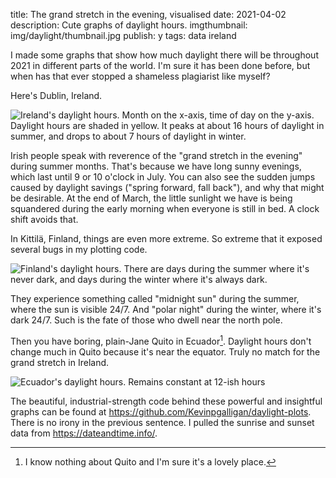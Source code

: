 title: The grand stretch in the evening, visualised
date: 2021-04-02
description: Cute graphs of daylight hours.
imgthumbnail: img/daylight/thumbnail.jpg
publish: y
tags: data ireland

I made some graphs that show how much daylight there will be throughout 2021 in different parts of the world. I'm sure it has been done before, but when has that ever stopped a shameless plagiarist like myself?

Here's Dublin, Ireland.

<img src="{{ url_for('static', filename='img/daylight/ireland.png') }}"
     alt="Ireland's daylight hours. Month on the x-axis, time of day on the y-axis. Daylight hours are shaded in yellow. It peaks at about 16 hours of daylight in summer, and drops to about 7 hours of daylight in winter."
     class="centered">

Irish people speak with reverence of the "grand stretch in the evening" during summer months. That's because we have long sunny evenings, which last until 9 or 10 o'clock in July. You can also see the sudden jumps caused by daylight savings ("spring forward, fall back"), and why that might be desirable. At the end of March, the little sunlight we have is being squandered during the early morning when everyone is still in bed. A clock shift avoids that.

In Kittilä, Finland, things are even more extreme. So extreme that it exposed several bugs in my plotting code.

<img src="{{ url_for('static', filename='img/daylight/finland.png') }}"
     alt="Finland's daylight hours. There are days during the summer where it's never dark, and days during the winter where it's always dark."
     class="centered">

They experience something called "midnight sun" during the summer, where the sun is visible 24/7. And "polar night" during the winter, where it's dark 24/7. Such is the fate of those who dwell near the north pole.

Then you have boring, plain-Jane Quito in Ecuador[^quito]. Daylight hours don't change much in Quito because it's near the equator. Truly no match for the grand stretch in Ireland.

<img src="{{ url_for('static', filename='img/daylight/ecuador.png') }}"
     alt="Ecuador's daylight hours. Remains constant at 12-ish hours"
     class="centered">

The beautiful, industrial-strength code behind these powerful and insightful graphs can be found at <https://github.com/Kevinpgalligan/daylight-plots>. There is no irony in the previous sentence. I pulled the sunrise and sunset data from <https://dateandtime.info/>.

[^quito]: I know nothing about Quito and I'm sure it's a lovely place.
